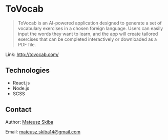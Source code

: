 # ToVocab
> ToVocab is an AI-powered application designed to generate a set of vocabulary exercises in a chosen foreign language. Users can easily input the words they want to learn, and the app will create tailored exercises that can be completed interactively or downloaded as a PDF file.

Link: http://tovocab.com/

## Technologies
* React.js
* Node.js
* SCSS

## Contact

Author: [Mateusz Skiba](https://mateusz-skiba.pl/)

Email: mateusz.skiba14@gmail.com